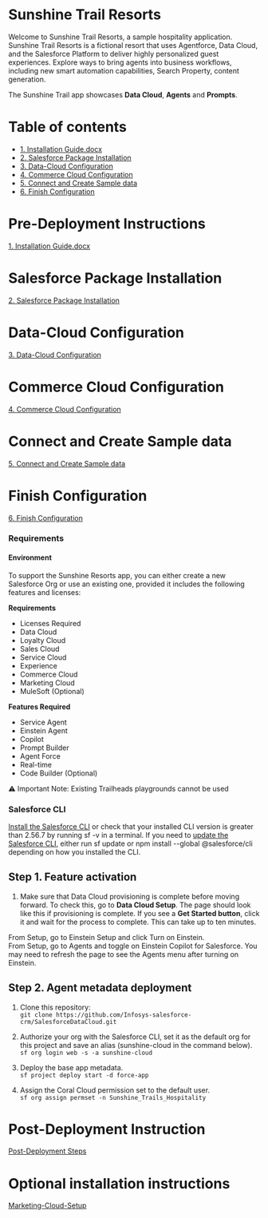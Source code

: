 # Sunshine Trail Resorts
Welcome to Sunshine Trail Resorts, a sample hospitality application. Sunshine Trail Resorts is a fictional resort that uses Agentforce, Data Cloud, and the Salesforce Platform to deliver highly personalized guest experiences. Explore ways to bring agents into business workflows, including new smart automation capabilities, Search Property, content generation.

The Sunshine Trail app showcases **Data Cloud**, **Agents** and **Prompts**.

Table of contents
=======================
- [1. Installation Guide.docx](#Pre-Deployment-Instructions)
- [2. Salesforce Package Installation](#Salesforce-Package-Installation)
- [3. Data-Cloud Configuration](#Data-Cloud-Configuration)
- [4. Commerce Cloud Configuration](#Commerce-Cloud-Configuration)
- [5. Connect and Create Sample data](#Connect-and-Create-Sample-data)
- [6. Finish Configuration](#Finish-Configuration)

# Pre-Deployment Instructions
[1. Installation Guide.docx](https://docs.google.com/document/d/1CEHMg96Ba2hVMtoYgfuVbRBUbRL4r5gy/edit)
# Salesforce Package Installation
[2. Salesforce Package Installation](https://docs.google.com/document/d/1pN0kMzzcOs82dpWgc76BpxZ2qEVSPStF/edit)
# Data-Cloud Configuration
[3. Data-Cloud Configuration](https://docs.google.com/document/d/18pIB7oYDE-9EJNZyaVQAomfM3pRodaVW/edit#heading=h.gjdgxs)
# Commerce Cloud Configuration
[4. Commerce Cloud Configuration](https://docs.google.com/document/d/1h0OwE5A1WzPKRNt2YOEXK-ZfOqxQq4cz/edit)
# Connect and Create Sample data
[5. Connect and Create Sample data](https://docs.google.com/document/d/1sBY1Ij7zMJq8H7b8c2rbdQvcYSXwaEyj/edit)
# Finish Configuration
[6. Finish Configuration](https://docs.google.com/document/d/1CCTTkuCF56KYajjnVsvAzvvKbEHP5uDu/edit)

### Requirements
#### Environment
To support the Sunshine Resorts app, you can either create a new Salesforce Org or use an existing one, provided it includes the following features and licenses:

**Requirements**
   - Licenses Required
   - Data Cloud
   - Loyalty Cloud
   - Sales Cloud
   - Service Cloud
   - Experience
   - Commerce Cloud
   - Marketing Cloud
   - MuleSoft (Optional)
     
**Features Required**
   - Service Agent
   - Einstein Agent
   - Copilot
   - Prompt Builder
   - Agent Force
   - Real-time
   - Code Builder (Optional)

⚠️ Important Note: Existing Trailheads playgrounds cannot be used

### Salesforce CLI
[Install the Salesforce CLI](https://developer.salesforce.com/tools/salesforcecli) or check that your installed CLI version is greater than 2.56.7 by running sf -v in a terminal.
If you need to [update the Salesforce CLI](https://developer.salesforce.com/docs/atlas.en-us.sfdx_setup.meta/sfdx_setup/sfdx_setup_update_cli.htm), either run sf update or npm install --global @salesforce/cli depending on how you installed the CLI.

## Step 1. Feature activation
1. Make sure that Data Cloud provisioning is complete before moving forward.
   To check this, go to **Data Cloud Setup**. The page should look like this if provisioning is complete. If you see a **Get Started button**,
   click it and wait for the process to complete. This can take up to ten minutes.

From Setup, go to Einstein Setup and click Turn on Einstein.\
From Setup, go to Agents and toggle on Einstein Copilot for Salesforce. You may need to refresh the page to see the Agents menu after turning on Einstein.

## Step 2. Agent metadata deployment
1. Clone this repository:\
    `git clone https://github.com/Infosys-salesforce-crm/SalesforceDataCloud.git`
  
5. Authorize your org with the Salesforce CLI, set it as the default org for this project and save an alias (sunshine-cloud in the command below).\
   `sf org login web -s -a sunshine-cloud`

7. Deploy the base app metadata.\
   `sf project deploy start -d force-app`

8. Assign the Coral Cloud permission set to the default user.\
   `sf org assign permset -n Sunshine_Trails_Hospitality`


# Post-Deployment Instruction
[Post-Deployment Steps](https://docs.google.com/document/d/1XbgH6uN5g8AHbgcL2YTCesposrAgMGVa)
# Optional installation instructions
[Marketing-Cloud-Setup](https://docs.google.com/document/d/17WehTZa1aY-tYHXOX-upxZHQ0PGVAb-f)
